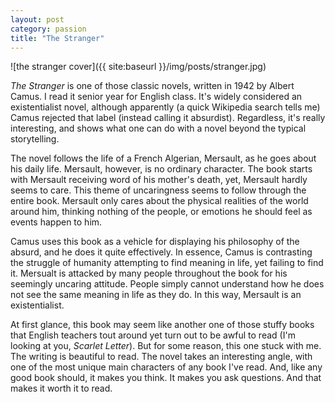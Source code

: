 ```yaml
---
layout: post
category: passion
title: "The Stranger"
---
```

![the stranger cover]({{ site:baseurl }}/img/posts/stranger.jpg)

*The Stranger* is one of those classic novels, written in 1942 by Albert Camus. I read it senior year for English class. It's widely considered an existentialist novel, although apparently (a quick Wikipedia search tells me) Camus rejected that label (instead calling it absurdist). Regardless, it's really interesting, and shows what one can do with a novel beyond the typical storytelling.

The novel follows the life of a French Algerian, Mersault, as he goes about his daily life. Mersault, however, is no ordinary character. The book starts with Mersault receiving word of his mother's death, yet, Mersault hardly seems to care. This theme of uncaringness seems to follow through the entire book. Mersault only cares about the physical realities of the world around him, thinking nothing of the people, or emotions he should feel as events happen to him. 

Camus uses this book as a vehicle for displaying his philosophy of the absurd, and he does it quite effectively. In essence, Camus is contrasting the struggle of humanity attempting to find meaning in life, yet failing to find it. Mersualt is attacked by many people throughout the book for his seemingly uncaring attitude. People simply cannot understand how he does not see the same meaning in life as they do. In this way, Mersault is an existentialist.  

At first glance, this book may seem like another one of those stuffy books that English teachers tout around yet turn out to be awful to read (I'm looking at you, *Scarlet Letter*). But for some reason, this one stuck with me. The writing is beautiful to read. The novel takes an interesting angle, with one of the most unique main characters of any book I've read. And, like any good book should, it makes you think. It makes you ask questions. And that makes it worth it to read. 